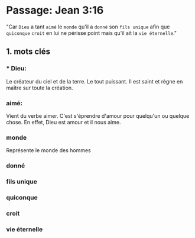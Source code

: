 

Passage: Jean 3:16
==================


"Car `Dieu` a tant `aimé` le `monde` qu'il a `donné` son `fils unique` afin que `quiconque` `croit` en lui ne périsse point mais qu'il ait la `vie éternelle`."

## 1. mots clés
### * Dieu:
Le créateur du ciel et de la terre. Le tout puissant. Il est saint et règne en maître sur toute la création.
### aimé:
Vient du verbe aimer. C'est s'éprendre d'amour pour quelqu'un ou quelque chose. En effet, Dieu est amour et il nous aime.
### monde
Représente le monde des hommes
### donné
### fils unique
### quiconque
### croit
### vie éternelle

